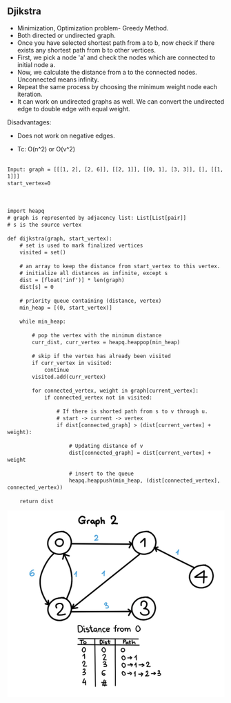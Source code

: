 ## Djikstra

- Minimization, Optimization problem- Greedy Method. 
- Both directed or undirected graph. 
- Once you have selected shortest path from a to b, now check if there exists any shortest path from b to other vertices. 
- First, we pick a node 'a' and check the nodes which are connected to initial node a. 
- Now, we calculate the distance from a to the connected nodes. Unconnected means infinity. 
- Repeat the same process by choosing the minimum weight node each iteration. 
- It can work on undirected graphs as well. We can convert the undirected edge to double edge with equal weight. 

Disadvantages: 
- Does not work on negative edges. 

- Tc: O(n^2) or O(v^2) 

```

Input: graph = [[[1, 2], [2, 6]], [[2, 1]], [[0, 1], [3, 3]], [], [[1, 1]]]
start_vertex=0



import heapq
# graph is represented by adjacency list: List[List[pair]]
# s is the source vertex

def dijkstra(graph, start_vertex):
    # set is used to mark finalized vertices
    visited = set()

    # an array to keep the distance from start_vertex to this vertex.
    # initialize all distances as infinite, except s
    dist = [float('inf')] * len(graph)
    dist[s] = 0
    
    # priority queue containing (distance, vertex)
    min_heap = [(0, start_vertex)]

    while min_heap:
        
        # pop the vertex with the minimum distance
        curr_dist, curr_vertex = heapq.heappop(min_heap)
        
        # skip if the vertex has already been visited
        if curr_vertex in visited:
            continue
        visited.add(curr_vertex)

        for connected_vertex, weight in graph[current_vertex]:
            if connected_vertex not in visited:
                
                # If there is shorted path from s to v through u.
                # start -> current -> vertex
                if dist[connected_graph] > (dist[current_vertex] + weight):
                    
                    # Updating distance of v
                    dist[connected_graph] = dist[current_vertex] + weight
                    
                    # insert to the queue
                    heapq.heappush(min_heap, (dist[connected_vertex], connected_vertex))

    return dist
```


![title](Images/djikstra.png)